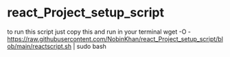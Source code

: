 # react_Project_setup_script
to run this script just copy this and run in your terminal
wget -O - https://raw.githubusercontent.com/NobinKhan/react_Project_setup_script/blob/main/reactscript.sh | sudo bash
